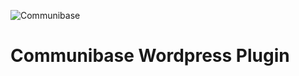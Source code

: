 ![Communibase](https://www.communibase.nl/img/siteLogo.png "Communibase")

# Communibase Wordpress Plugin


